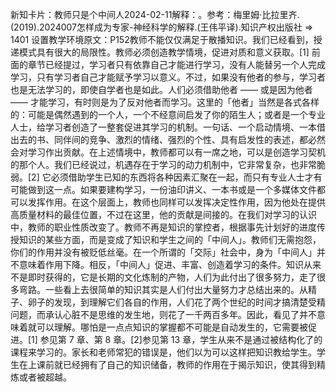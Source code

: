 

新知卡片：教师只是个中间人2024-02-11解释：。参考：梅里姆·比拉里齐.(2019).2024007怎样成为专家-神经科学的解释.(王伟平译).知识产权出版社 => 1401 设置教学环境原文：P152教师不能仅仅满足于散播知识。我们已经看到，授递模式具有很大的局限性。教师必须创造教学情境，促进对质和意义获取。[1] 前面的章节已经提过，学习者只有依靠自己才能进行学习，没有人能替另一个人完成学习，只有学习者自己才能赋予学习以意义。不过，如果没有他者的参与，学习者也是无法学习的，即使自学者也是如此。人们必须借助他者 —— 或是因为他者 —— 才能学习，有时则是为了反对他者而学习。这里的「他者」当然是各式各样的：可能是偶然遇到的一个人，一个不经意间启发了你的陌生人；或者是一个专业人士，给学习者创造了一整套促进其学习的机制。一句话、一个启动情境、一本借出去的书、同伴间的竞争、激烈的情绪、强烈的个性、具有启发性的表述，都必然会对学习作出贡献。在上述情境中，教师都可以有一席之地，可以是创造学习契机的那个人。我们已经说过，机遇存在于学习的动力机制中，它非常复杂，也非常脆弱。[2] 它必须借助学生已知的东西将各种因素汇聚在一起，而只有专业人士才有可能做到这一点。如果要建构学习，一份油印讲义、一本书或是一个多媒体文件都可以发挥作用。在这个层面上，教师也同样可以发挥决定性作用，因为他处在提供高质量材料的最佳位置，不过在这里，他的贡献是间接的。在我们对学习的认识中，教师的职业性质改变了。教师不再是知识的掌控者，根据事先计划好的进度传授知识的某些方面，而是变成了知识和学生之间的「中间人」。教师们无需抱怨，你们的作用并没有被贬低丝毫。在一个所谓的「交际」社会中，身为「中间人」并不意味着作用下降。相反，「中间人」促进、丰富、创造着学习的条件。知识从来不是即时获得的，它是长期的文化炼制的产物，人们为此付出了很多努力，走了很多弯路。一些看上去很简单的知识其实是人们付出大量努力才总结出来的。从精子、卵子的发现，到理解它们各自的作用，人们花了两个世纪的时间才搞清楚受精问题，而承认心脏不是思维的发生地，则花了一千两百多年。因此，看见了并不意味着就可以理解。哪怕是一点点知识的掌握都不可能是自动发生的，它需要被促进。[1] 参见第 7 章、第 8 章。[2]参见第 13 章，学生从来不是通过被结构化了的课程来学习的。家长和老师常犯的错误是，他们以为可以这样把知识教给学生。学生在上课前就已经拥有了自己的知识储备，教师的作用在于揭示知识，使其得到精炼或者被超越。